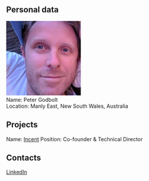 ## Personal data
![Peter Godbolt photo](../people/photo/peter_godbolt.jpg)   
Name: Peter Godbolt  
Location: Manly East, New South Wales, Australia  
## Projects 
Name: [Incent](../projects/incent.md) 
Position: Co-founder & Technical Director  
## Contacts
[LinkedIn](https://www.linkedin.com/in/peter-godbolt-2255b811a/)  
